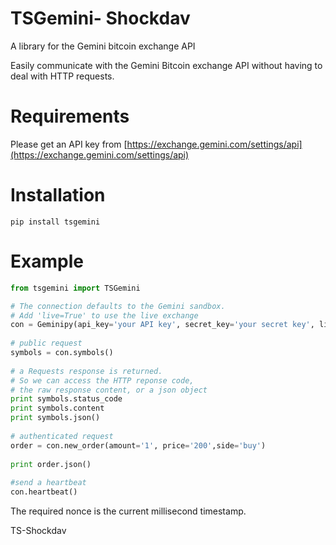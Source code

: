 # TSGemini- Shockdav
A library for the Gemini bitcoin exchange API 

Easily communicate with the Gemini Bitcoin exchange API without
having to deal with HTTP requests.


Requirements
============
Please get an API key from [https://exchange.gemini.com/settings/api](https://exchange.gemini.com/settings/api)


Installation
============

```shell
pip install tsgemini
```

Example
=======

```python
from tsgemini import TSGemini

# The connection defaults to the Gemini sandbox.
# Add 'live=True' to use the live exchange
con = Geminipy(api_key='your API key', secret_key='your secret key', live=True)
    
# public request
symbols = con.symbols()
    
# a Requests response is returned.
# So we can access the HTTP reponse code,
# the raw response content, or a json object
print symbols.status_code
print symbols.content
print symbols.json()
    
# authenticated request
order = con.new_order(amount='1', price='200',side='buy')
    
print order.json()
    
#send a heartbeat
con.heartbeat()
```

The required nonce is the current millisecond timestamp.

TS-Shockdav
